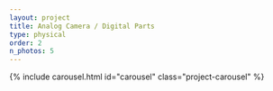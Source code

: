 ```yaml
---
layout: project
title: Analog Camera / Digital Parts
type: physical
order: 2
n_photos: 5
---
```


{% include carousel.html id="carousel" class="project-carousel" %}
